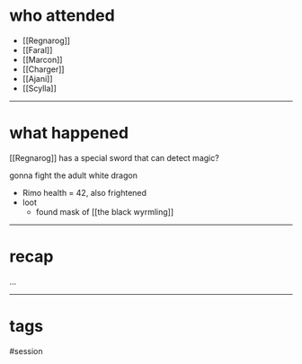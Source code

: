 # who attended

- [[Regnarog]]
- [[Faral]]
- [[Marcon]]
- [[Charger]]
- [[Ajani]]
- [[Scylla]]

---
# what happened

[[Regnarog]] has a special sword that can detect magic?

gonna fight the adult white dragon
- Rimo health = 42, also frightened
- loot
	- found mask of [[the black wyrmling]]


---
# recap

...

---
# tags

#session